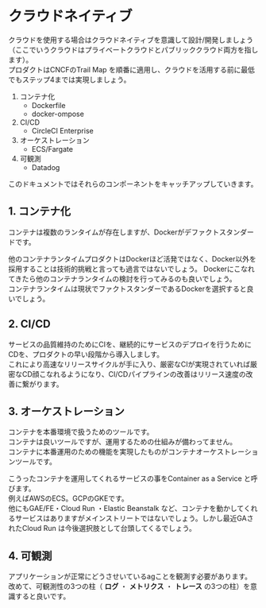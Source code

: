 # クラウドネイティブ
クラウドを使用する場合はクラウドネイティブを意識して設計/開発しましょう（ここでいうクラウドはプライベートクラウドとパブリッククラウド両方を指します）。  
プロダクトはCNCFのTrail Map を順番に適用し、クラウドを活用する前に最低でもステップ4までは実現しましょう。

1. コンテナ化
    - Dockerfile
    - docker-ompose
2. CI/CD
    - CircleCI Enterprise
3. オーケストレーション
    - ECS/Fargate
4. 可観測
    - Datadog

このドキュメントではそれらのコンポーネントをキャッチアップしていきます。

## 1. コンテナ化
コンテナは複数のランタイムが存在しますが、Dockerがデファクトスタンダードです。  

他のコンテナランタイムプロダクトはDockerほど活発ではなく、Docker以外を採用することは技術的挑戦と言っても過言ではないでしょう。 Dockerにこなれてきたら他のコンテナランタイムの検討を行ってみるのも良いでしょう。  
コンテナランタイムは現状でファクトスタンダーであるDockerを選択すると良いでしょう。

## 2. CI/CD
サービスの品質維持のためにCIを、継続的にサービスのデプロイを行うためにCDを、プロダクトの早い段階から導入しましす。  
これにより高速なリリースサイクルが手に入り、厳密なCIが実現されていれば厳密なCD顔こなれるようになり、CI/CDパイプラインの改善はリリース速度の改善に繋がります。

## 3. オーケストレーション
コンテナを本番環境で扱うためのツールです。  
コンテナは良いツールですが、運用するための仕組みが備わってません。  
コンテナに本番運用のための機能を実現したものがコンテナオーケストレーションツールです。  

こうったコンテナを運用してくれるサービスの事をContainer as a Service と呼びます。  
例えばAWSのECS。GCPのGKEです。  
他にもGAE/FE・Cloud Run ・Elastic Beanstalk など、コンテナを動かしてくれるサービスはありますがメインストリートではないでしょう。しかし最近GAされたCloud Run は今後選択肢として台頭してくるでしょう。

## 4. 可観測
アプリケーションが正常にどうさせいているagことを観測す必要があります。  
改めて、可観測性の3つの柱（ **ログ** ・ **メトリクス** ・ **トレース** の3つの柱）を意識すると良いです。  
